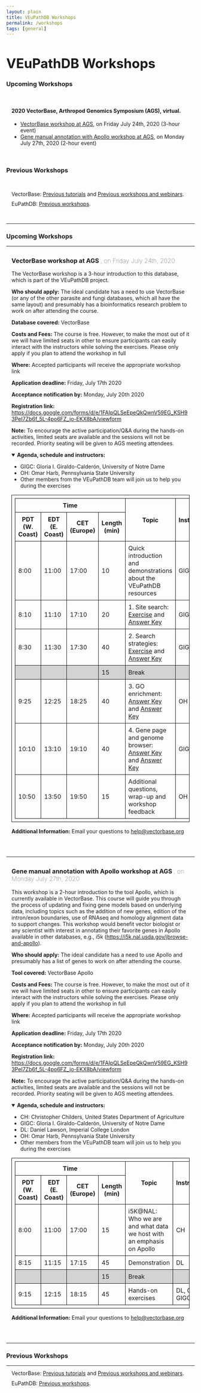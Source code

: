 ```yaml
---
layout: plain
title: VEuPathDB Workshops 
permalink: /workshops
tags: [general]
---
```

<style>
  h1 {
    font-size: 2.5em;
  }
  div#contents {
    margin-left: 1em;
    margin-bottom: 1em;
  }
  div#contents p {
    line-height: 90%;
  }
  div.workshop {
    margin: 2em 1em;
  }
table {
  margin-top: 1em;
  border-collapse: collapse;
}
table, th, td {
  border: 1px solid black;
  padding: 0.5em;
}
tr.break td {
  background-color: lightgrey;
}
th {
  text-align: center;
}
details summary, details ul {
  margin-top: 1em;
}
</style>

<h1>VEuPathDB Workshops</h1>
<div class="static-content">

  <h3>Upcoming Workshops</h3><br>
  <div id="contents">
    <h4>2020 VectorBase, Arthropod Genomics Symposium (AGS), virtual.</h4>
    <ul>
    <li><a href="#vb-2020-7-24">VectorBase workshop at AGS</a>, on Friday July 24th, 2020 (3-hour event)</li>
    <li><a href="#apollo-2020-7-27">Gene manual annotation with Apollo workshop at AGS</a>, on Monday July 27th, 2020 (2-hour event)</li>
    </ul>
  </div>

<br>
  
  <h3>Previous Workshops</h3><br>
  <div id="contents">
    <p>VectorBase: <a rel="noreferrer" href="https://www.vectorbase.org/tutorials" target="_blank">Previous tutorials</a>
       and <a rel="noreferrer" href="https://www.vectorbase.org/workshops" target="_blank">Previous workshops and webinars</a>.</p>
    <p>EuPathDB: <a href="https://workshop.eupathdb.org" target="_blank">Previous workshops</a>.</p> 
  </div>

<br>
<hr> <!-- ==== UPCOMING WORKSHOPS =============================== -->

<h3>Upcoming Workshops</h3>
<hr>

<div class="anchor"><a name="vb-2020-7-24"></a></div>
<div class="workshop">

<h3>VectorBase workshop at AGS
<span style="font-weight:100">, on Friday July 24th, 2020</span>
</h3>

<p>
The VectorBase workshop is a 3-hour introduction to this database, which is part of the VEuPathDB project. 
</p>

<p>
<b>Who should apply:</b>
The ideal candidate has a need to use VectorBase (or any of the other parasite and fungi databases, which all have the same layout) and presumably has a bioinformatics research problem to work on after attending the course. 
</p>

<p>
<b>Database covered:</b> 
VectorBase 
</p>

<p>
<b>Costs and Fees:</b> 
The course is free. However, to make the most out of it we will have limited seats in other to ensure participants can easily interact with the instructors while solving the exercises. Please only apply if you plan to attend the workshop in full
</p>

<p>
<b>Where:</b> 
Accepted participants will receive the appropriate workshop link 
</p>

<p>
<b>Application deadline:</b> 
Friday, July 17th 2020
</p>

<p>
<b>Acceptance notification by:</b> 
Monday, July 20th 2020  
</p>

<p>
<b>Registration link:</b>   
<a target="_blank" href="https://docs.google.com/forms/d/e/1FAIpQLSeEpeQkQwnV59EG_KSH93PeI7Zb6f_5L-4po6FZ_jo-EKX8bA/viewform">
https://docs.google.com/forms/d/e/1FAIpQLSeEpeQkQwnV59EG_KSH93PeI7Zb6f_5L-4po6FZ_jo-EKX8bA/viewform  
</a>
</p>

<p>
<b>Note:</b> 
To encourage the active participation/Q&A during the hands-on activities, limited seats are available and the sessions will not be recorded. Priority seating will be given to AGS meeting attendees.  
</p>

<details open>
<summary><b>Agenda, schedule and instructors:</b></summary>

<ul>
<li>GIGC: Gloria I. Giraldo-Calderón, University of Notre Dame</li>
<li>OH: Omar Harb, Pennsylvania State University</li>
<li>Other members from the VEuPathDB team will join us to help you during the exercises</li>
</ul>

<table>
  <thead style="font-weight:bold">
    <tr><th colspan="4">Time</th><th rowspan="2">Topic</th><th rowspan="2">Instructor</th></tr>
    <tr><th>PDT (W. Coast)</th><th>EDT (E. Coast)</th><th>CET (Europe)</th><th>Length (min)</th></tr>
  </thead>
  <tbody>
    <tr><td>8:00</td><td>11:00</td><td>17:00</td><td>10</td>
        <td>Quick introduction and demonstrations about the VEuPathDB resources</td>
        <td>GIGC</td>
    </tr>
    <tr><td>8:10</td><td>11:10</td><td>17:10</td><td>20</td>
        <td>1. Site search: <a href="{{'/documents/SiteSearch_Exercise.docx' | absolute_url}}">Exercise</a> and  <a href="{{'/documents/SiteSearch_AnswerKey.docx' | absolute_url}}">Answer Key</a>
</td>
        <td>GIGC</td>
    </tr>
    <tr><td>8:30</td><td>11:30</td><td>17:30</td><td>40</td>
        <td>2. Search strategies: <a href="{{'/documents/SearchStrategies_Exercise.docx' | absolute_url}}">Exercise</a> and  <a href="{{'/documents/SearchStrategies_AnswerKey.docx' | absolute_url}}">Answer Key</a></td>
        <td>GIGC</td>
    </tr>
    <tr class="break"><td></td><td></td><td></td><td>15</td>
        <td>Break</td>
        <td></td>
    </tr>
    <tr><td>9:25</td><td>12:25</td><td>18:25</td><td>40</td>
        <td>3. GO enrichment: <a href="{{'/documents/SiteSearch_AnswerKey.docx' | absolute_url}}">Answer Key</a> and  <a href="{{'/documents/SiteSearch_AnswerKey.docx' | absolute_url}}">Answer Key</a></td>
        <td>OH</td>
    </tr>
    <tr><td>10:10</td><td>13:10</td><td>19:10</td><td>40</td>
        <td>4. Gene page and genome browser: <a href="{{'/documents/SiteSearch_AnswerKey.docx' | absolute_url}}">Answer Key</a> and  <a href="{{'/documents/SiteSearch_AnswerKey.docx' | absolute_url}}">Answer Key</a></td>
        <td>GIGC</td>
    </tr>
    <tr><td>10:50</td><td>13:50</td><td>19:50</td><td>15</td>
        <td>Additional questions, wrap-up and workshop feedback</td>
        <td>OH</td>
    </tr>
  </tbody>
</table>

</details>

<p>
  <b>Additional Information:</b>
  Email your questions to 
  <a target="_blank" href="/a/app/contact-us">
    help@vectorbase.org  
  </a>
</p>

</div>

<br>
<hr>

<div class="anchor"><a name="apollo-2020-7-27"></a></div>
<div class="workshop">

<h3>Gene manual annotation with Apollo workshop at AGS
  <span style="font-weight:100">, on Monday July 27th, 2020</span>
</h3>

<p>
  This workshop is a 2-hour introduction to the tool Apollo, which is currently available in VectorBase. This course will guide you through the process of updating and fixing gene models based on underlying data, including topics such as the addition of new genes, edition of the intron/exon boundaries, use of RNAseq and homology alignment data to support changes. This workshop would benefit vector biologist or any scientist with interest in annotating their favorite genes in Apollo available in other databases, e.g., i5k (<a target="_blank" href="https://i5k.nal.usda.gov/jbrowse-and-apollo">https://i5k.nal.usda.gov/jbrowse-and-apollo</a>).  
</p>

<p>
  <b>Who should apply:</b> 
  The ideal candidate has a need to use Apollo and presumably has a list of genes to work on after attending the course. 
</p>

<p>
  <b>Tool covered:</b> 
  VectorBase Apollo 
</p>

<p>
  <b>Costs and Fees:</b> 
  The course is free. However, to make the most out of it we will have limited seats in other to ensure participants can easily interact with the instructors while solving the exercises. Please only apply if you plan to attend the workshop in full
</p>

<p>
  <b>Where:</b> 
  Accepted participants will receive the appropriate workshop link 
</p>

<p>
  <b>Application deadline:</b> 
  Friday, July 17th 2020
</p>

<p>
  <b>Acceptance notification by:</b>
  Monday, July 20th 2020  
</p>

<p>
  <b>Registration link:</b>
  <a target="_blank" href="https://docs.google.com/forms/d/e/1FAIpQLSeEpeQkQwnV59EG_KSH93PeI7Zb6f_5L-4po6FZ_jo-EKX8bA/viewform">
    https://docs.google.com/forms/d/e/1FAIpQLSeEpeQkQwnV59EG_KSH93PeI7Zb6f_5L-4po6FZ_jo-EKX8bA/viewform
  </a>
</p>

<p>
  <b>Note:</b>
  To encourage the active participation/Q&A during the hands-on activities, limited seats are available and the sessions will not be recorded. Priority seating will be given to AGS meeting attendees.  
</p>

<details open>
<summary><b>Agenda, schedule and instructors:</b></summary>

<ul>
  <li>CH: Christopher Childers, United States Department of Agriculture </li>
  <li>GIGC: Gloria I. Giraldo-Calderón, University of Notre Dame</li>
  <li>DL: Daniel Lawson, Imperial College London</li>
  <li>OH: Omar Harb, Pennsylvania State University</li>
  <li>Other members from the VEuPathDB team will join us to help you during the exercises</li>
</ul>

<table>
  <thead style="font-weight:bold">
    <tr><th colspan="4">Time</th><th rowspan="2">Topic</th><th rowspan="2">Instructor</th></tr>
    <tr><th>PDT (W. Coast)</th><th>EDT (E. Coast)</th><th>CET (Europe)</th><th>Length (min)</th></tr>
  </thead>
  <tbody>
    <tr><td>8:00</td><td>11:00</td><td>17:00</td><td>15</td>
        <td>i5K@NAL: Who we are and what data we host with an emphasis on Apollo</td>
        <td>CH</td>
    </tr>
    <tr><td>8:15</td><td>11:15</td><td>17:15</td><td>45</td>
        <td>Demonstration</td>
        <td>DL</td>
    </tr>
    <tr class="break"><td></td><td></td><td></td><td>15</td>
        <td>Break</td>
        <td></td>
    </tr>
    <tr><td>9:15</td><td>12:15</td><td>18:15</td><td>45</td>
        <td>Hands-on exercises</td>
        <td>DL, OH, GIGC</td>
    </tr>
  </tbody>
</table>

</details>

<p>
  <b>Additional Information:</b>
  Email your questions to 
  <a target="_blank" href="/a/app/contact-us">
    help@vectorbase.org  
  </a>
</p>

</div>

<br>
<hr>  <!-- =========== PREVIOUS WORKSHOPS  ======================== -->


<h3>Previous Workshops</h3>
<hr>

<div id="contents">
  <p>VectorBase: <a rel="noreferrer" href="https://www.vectorbase.org/tutorials" target="_blank">Previous tutorials</a>
     and <a rel="noreferrer" href="https://www.vectorbase.org/workshops" target="_blank">Previous workshops and webinars</a>.</p>
  <p>EuPathDB: <a href="https://workshop.eupathdb.org" target="_blank">Previous workshops</a>.</p>
</div>

</div>
